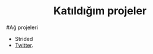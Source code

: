 <h1 align="center">Katıldığım projeler</h1>

#Ağ projeleri

- Strided
- [Twitter](https://twitter.com/ferihan_p/).
